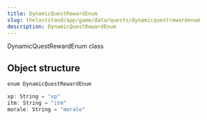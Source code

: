```yaml
---
title: DynamicQuestRewardEnum
slug: thelaststand/app/game/data/quests/dynamicquestrewardenum
description: DynamicQuestRewardEnum
---
```


DynamicQuestRewardEnum class

## Object structure

```scala
enum DynamicQuestRewardEnum

xp: String = "xp"
itm: String = "itm"
morale: String = "morale"

```
